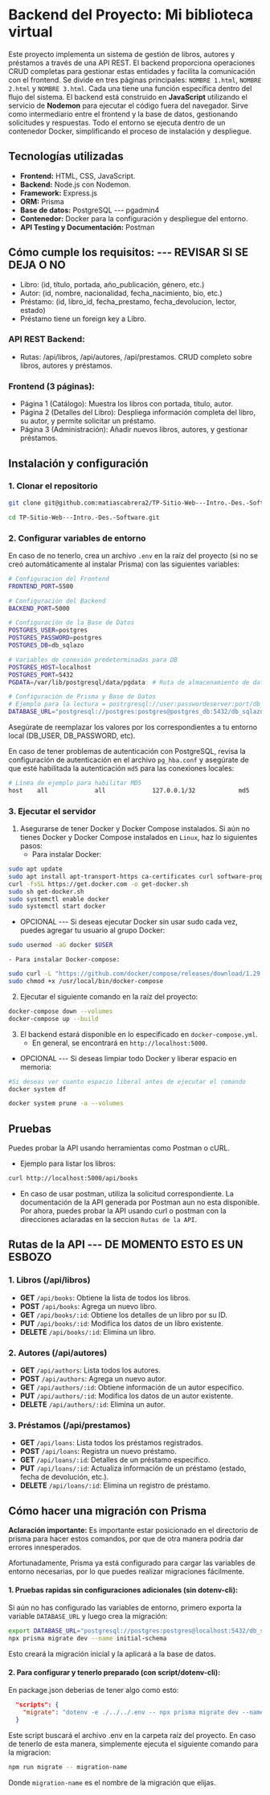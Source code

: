 # Backend del Proyecto: Mi biblioteca virtual

Este proyecto implementa un sistema de gestión de libros, autores y préstamos a través de una API REST. El backend proporciona operaciones CRUD completas para gestionar estas entidades y facilita la comunicación con el frontend.
Se divide en tres páginas principales: `NOMBRE 1.html`, `NOMBRE 2.html` y `NOMBRE 3.html`. Cada una tiene una función específica dentro del flujo del sistema.
El backend está construido en **JavaScript** utilizando el servicio de **Nodemon** para ejecutar el código fuera del navegador. Sirve como intermediario entre el frontend y la base de datos, gestionando solicitudes y respuestas. Todo el entorno se ejecuta dentro de un contenedor Docker, simplificando el proceso de instalación y despliegue.

## Tecnologías utilizadas

- **Frontend:** HTML, CSS, JavaScript.
- **Backend:** Node.js con Nodemon.
- **Framework:** Express.js
- **ORM:** Prisma
- **Base de datos:** PostgreSQL --- pgadmin4
- **Contenedor:** Docker para la configuración y despliegue del entorno.
- **API Testing y Documentación:** Postman

## Cómo cumple los requisitos:  --- REVISAR SI SE DEJA O NO
- Libro: (id, título, portada, año_publicación, género, etc.)
- Autor: (id, nombre, nacionalidad, fecha_nacimiento, bio, etc.)
- Préstamo: (id, libro_id, fecha_prestamo, fecha_devolucion, lector, estado)
- Préstamo tiene un foreign key a Libro.

### API REST Backend:
- Rutas: /api/libros, /api/autores, /api/prestamos. CRUD completo sobre libros, autores y préstamos.

### Frontend (3 páginas):
- Página 1 (Catálogo): Muestra los libros con portada, título, autor.
- Página 2 (Detalles del Libro): Despliega información completa del libro, su autor, y permite solicitar un préstamo.
- Página 3 (Administración): Añadir nuevos libros, autores, y gestionar préstamos.


## Instalación y configuración

### 1. Clonar el repositorio
```bash
git clone git@github.com:matiascabrera2/TP-Sitio-Web---Intro.-Des.-Software.git
```
```bash
cd TP-Sitio-Web---Intro.-Des.-Software.git
```

### 2. Configurar variables de entorno
En caso de no tenerlo, crea un archivo `.env` en la raíz del proyecto (si no se creó automáticamente al instalar Prisma) 
con las siguientes variables:

```bash
# Configuracion del Frontend
FRONTEND_PORT=5500

# Configuración del Backend
BACKEND_PORT=5000

# Configuración de la Base de Datos
POSTGRES_USER=postgres
POSTGRES_PASSWORD=postgres
POSTGRES_DB=db_sqlazo

# Variables de conexión predeterminadas para DB
POSTGRES_HOST=localhost
POSTGRES_PORT=5432
PGDATA=/var/lib/postgresql/data/pgdata  # Ruta de almacenamiento de datos de PostgreSQL

# Configuración de Prisma y Base de Datos
# Ejemplo para la lectura = postrgresql://user:passwordeserver:port/db_name
DATABASE_URL="postgresql://postgres:postgres@postgres_db:5432/db_sqlazo?schema=public"
```
Asegúrate de reemplazar los valores por los correspondientes a tu entorno local (DB_USER, DB_PASSWORD, etc).

En caso de tener problemas de autenticación con PostgreSQL, revisa la configuración de autenticación en el archivo `pg_hba.conf` y asegúrate de que esté habilitada la autenticación `md5` para las conexiones locales:
```bash
# Línea de ejemplo para habilitar MD5
host    all             all             127.0.0.1/32            md5
```

### 3. Ejecutar el servidor
1. Asegurarse de tener Docker y Docker Compose instalados.
    Si aún no tienes Docker y Docker Compose instalados en `Linux`, haz lo siguientes pasos:
    - Para instalar Docker:
```bash
sudo apt update
sudo apt install apt-transport-https ca-certificates curl software-properties-common
curl -fsSL https://get.docker.com -o get-docker.sh
sudo sh get-docker.sh
sudo systemctl enable docker
sudo systemctl start docker
```

- OPCIONAL --- Si deseas ejecutar Docker sin usar sudo cada vez, puedes agregar tu usuario al grupo Docker:
```bash
sudo usermod -aG docker $USER
```
    - Para instalar Docker-compose:
```bash
sudo curl -L "https://github.com/docker/compose/releases/download/1.29.2/docker-compose-$(uname -s)-$(uname -m)" -o /usr/local/bin/docker-compose
sudo chmod +x /usr/local/bin/docker-compose
```
2. Ejecutar el siguiente comando en la raíz del proyecto:
```bash
docker-compose down --volumes
docker-compose up --build
```
3. El backend estará disponible en lo especificado en `docker-compose.yml`.
    - En general, se encontrará en `http://localhost:5000`.

- OPCIONAL --- Si deseas limpiar todo Docker y liberar espacio en memoria:
```bash
#Si deseas ver cuanto espacio liberal antes de ejecutar el comando
docker system df
```
```bash
docker system prune -a --volumes
```
## Pruebas

Puedes probar la API usando herramientas como Postman o cURL. 
- Ejemplo para listar los libros:

```bash
curl http://localhost:5000/api/books
```
- En caso de usar postman, utiliza la solicitud correspondiente.
La documentación de la API generada por Postman aun no esta disponible. Por ahora, puedes probar la API usando curl o postman con la direcciones aclaradas en la seccion `Rutas de la API`.

## Rutas de la API --- DE MOMENTO ESTO ES UN ESBOZO

### 1. Libros (/api/libros)
- **GET** `/api/books`: Obtiene la lista de todos los libros.
- **POST** `/api/books`: Agrega un nuevo libro.
- **GET** `/api/books/:id`: Obtiene los detalles de un libro por su ID.
- **PUT** `/api/books/:id`: Modifica los datos de un libro existente.
- **DELETE** `/api/books/:id`: Elimina un libro.

### 2. Autores (/api/autores)
- **GET** `/api/authors`: Lista todos los autores.
- **POST** `/api/authors`: Agrega un nuevo autor.
- **GET** `/api/authors/:id`: Obtiene información de un autor específico.
- **PUT** `/api/authors/:id`: Modifica los datos de un autor existente.
- **DELETE** `/api/authors/:id`: Elimina un autor.

### 3. Préstamos (/api/prestamos)
- **GET** `/api/loans`: Lista todos los préstamos registrados.
- **POST** `/api/loans`: Registra un nuevo préstamo.
- **GET** `/api/loans/:id`: Detalles de un préstamo específico.
- **PUT** `/api/loans/:id`: Actualiza información de un préstamo (estado, fecha de devolución, etc.).
- **DELETE** `/api/loans/:id`: Elimina un registro de préstamo.

## Cómo hacer una migración con Prisma

**Aclaración importante:** Es importante estar posicionado en el directorio de prisma para hacer estos comandos, por que de otra manera podria dar errores innesperados.

Afortunadamente, Prisma ya está configurado para cargar las variables de entorno necesarias, por lo que puedes realizar migraciones fácilmente.

#### 1. **Pruebas rapidas sin configuraciones adicionales (sin dotenv-cli):**

Si aún no has configurado las variables de entorno, primero exporta la variable `DATABASE_URL` y luego crea la migración:

```bash
export DATABASE_URL="postgresql://postgres:postgres@localhost:5432/db_sqlazo?schema=public"
npx prisma migrate dev --name initial-schema
```
Esto creará la migración inicial y la aplicará a la base de datos.

#### 2. **Para configurar y tenerlo preparado (con script/dotenv-cli):**
En package.json deberias de tener algo como esto:

```json
  "scripts": {
    "migrate": "dotenv -e ./../../.env -- npx prisma migrate dev --name"
  }
```
Este script buscará el archivo .env en la carpeta raíz del proyecto. En caso de tenerlo de esta manera, simplemente ejecuta el siguiente comando para la migracion:

```bash
npm run migrate -- migration-name
```
Donde `migration-name` es el nombre de la migración que elijas.
